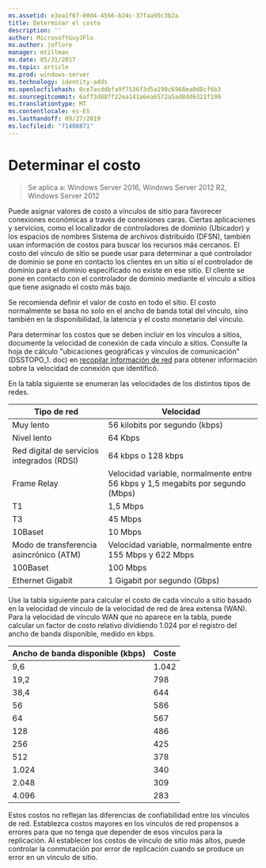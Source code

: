 ```yaml
---
ms.assetid: e3ea1f67-60d4-4566-b24c-37faa95c3b2a
title: Determinar el costo
description: ''
author: MicrosoftGuyJFlo
ms.author: joflore
manager: mtillman
ms.date: 05/31/2017
ms.topic: article
ms.prod: windows-server
ms.technology: identity-adds
ms.openlocfilehash: 0ce7acddbfa9f7536f3d5a190c6968ea0d8cf6b3
ms.sourcegitcommit: 6aff3d88ff22ea141a6ea6572a5ad8dd6321f199
ms.translationtype: MT
ms.contentlocale: es-ES
ms.lasthandoff: 09/27/2019
ms.locfileid: "71408871"
---
```

# <a name="determining-the-cost"></a>Determinar el costo

>Se aplica a: Windows Server 2016, Windows Server 2012 R2, Windows Server 2012

Puede asignar valores de costo a vínculos de sitio para favorecer conexiones económicas a través de conexiones caras. Ciertas aplicaciones y servicios, como el localizador de controladores de dominio (Ubicador) y los espacios de nombres Sistema de archivos distribuido (DFSN), también usan información de costos para buscar los recursos más cercanos. El costo del vínculo de sitio se puede usar para determinar a qué controlador de dominio se pone en contacto los clientes en un sitio si el controlador de dominio para el dominio especificado no existe en ese sitio. El cliente se pone en contacto con el controlador de dominio mediante el vínculo a sitios que tiene asignado el costo más bajo.  
  
Se recomienda definir el valor de costo en todo el sitio. El costo normalmente se basa no solo en el ancho de banda total del vínculo, sino también en la disponibilidad, la latencia y el costo monetario del vínculo.  
  
Para determinar los costos que se deben incluir en los vínculos a sitios, documente la velocidad de conexión de cada vínculo a sitios. Consulte la hoja de cálculo "ubicaciones geográficas y vínculos de comunicación" (DSSTOPO_1. doc) en [recopilar información de red](../../ad-ds/plan/Collecting-Network-Information.md) para obtener información sobre la velocidad de conexión que identificó.  
  
En la tabla siguiente se enumeran las velocidades de los distintos tipos de redes.  
  
|Tipo de red|Velocidad|  
|----------------|---------|  
|Muy lento|56 kilobits por segundo (kbps)|  
|Nivel lento|64 Kbps|  
|Red digital de servicios integrados (RDSI)|64 kbps o 128 kbps|  
|Frame Relay|Velocidad variable, normalmente entre 56 kbps y 1,5 megabits por segundo (Mbps)|  
|T1|1,5 Mbps|  
|T3|45 Mbps|  
|10Baset|10 Mbps|  
|Modo de transferencia asincrónico (ATM)|Velocidad variable, normalmente entre 155 Mbps y 622 Mbps|  
|100Baset|100 Mbps|  
|Ethernet Gigabit|1 Gigabit por segundo (Gbps)|  
  
Use la tabla siguiente para calcular el costo de cada vínculo a sitio basado en la velocidad de vínculo de la velocidad de red de área extensa (WAN). Para la velocidad de vínculo WAN que no aparece en la tabla, puede calcular un factor de costo relativo dividiendo 1.024 por el registro del ancho de banda disponible, medido en kbps.  
  
|Ancho de banda disponible (kbps)|Coste|  
|--------------------------------|--------|  
|9,6|1\.042|  
|19,2|798|  
|38,4|644|  
|56|586|  
|64|567|  
|128|486|  
|256|425|  
|512|378|  
|1\.024|340|  
|2\.048|309|  
|4\.096|283|  
  
Estos costos no reflejan las diferencias de confiabilidad entre los vínculos de red. Establezca costos mayores en los vínculos de red propensos a errores para que no tenga que depender de esos vínculos para la replicación. Al establecer los costos de vínculo de sitio más altos, puede controlar la conmutación por error de replicación cuando se produce un error en un vínculo de sitio.  
  


